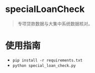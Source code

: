# specialLoanCheck
> 专项贷款数据与大集中系统数据核对。

# 使用指南
+ `pip install -r requirements.txt`
+ `python special_loan_check.py`